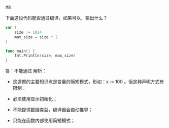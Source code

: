 #8

下面这段代码能否通过编译，如果可以，输出什么？

```go
var (
    size := 1024
    max_size = size * 2
)

func main() {
    fmt.Println(size, max_size)
}
```

答：不能通过
解析：

- 这道题的主要知识点是变量的简短模式，形如：x := 100 。但这种声明方式有限制：

- 必须使用显示初始化；
- 不能提供数据类型，编译器会自动推导；
- 只能在函数内部使用简短模式；
